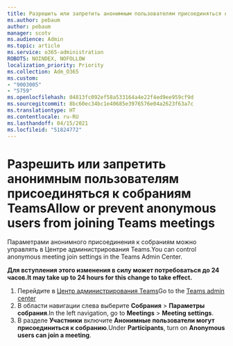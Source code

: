 ```yaml
---
title: Разрешить или запретить анонимным пользователям присоединяться к собраниям Teams
ms.author: pebaum
author: pebaum
manager: scotv
ms.audience: Admin
ms.topic: article
ms.service: o365-administration
ROBOTS: NOINDEX, NOFOLLOW
localization_priority: Priority
ms.collection: Adm_O365
ms.custom:
- "9003005"
- "5759"
ms.openlocfilehash: 04813fc092ef58a533164a4e22f4ed9ee959cf9d
ms.sourcegitcommit: 8bc60ec34bc1e40685e3976576e04a2623f63a7c
ms.translationtype: HT
ms.contentlocale: ru-RU
ms.lasthandoff: 04/15/2021
ms.locfileid: "51824772"
---
```

# <a name="allow-or-prevent-anonymous-users-from-joining-teams-meetings"></a><span data-ttu-id="1382e-102">Разрешить или запретить анонимным пользователям присоединяться к собраниям Teams</span><span class="sxs-lookup"><span data-stu-id="1382e-102">Allow or prevent anonymous users from joining Teams meetings</span></span>

<span data-ttu-id="1382e-103">Параметрами анонимного присоединения к собраниям можно управлять в Центре администрирования Teams.</span><span class="sxs-lookup"><span data-stu-id="1382e-103">You can control anonymous meeting join settings in the Teams Admin Center.</span></span>

<span data-ttu-id="1382e-104">**Для вступления этого изменения в силу может потребоваться до 24 часов.**</span><span class="sxs-lookup"><span data-stu-id="1382e-104">**It may take up to 24 hours for this change to take effect.**</span></span>

1.  <span data-ttu-id="1382e-105">Перейдите в [Центр администрирования Teams](https://admin.teams.microsoft.com)</span><span class="sxs-lookup"><span data-stu-id="1382e-105">Go to the [Teams admin center](https://admin.teams.microsoft.com)</span></span>
2.  <span data-ttu-id="1382e-106">В области навигации слева выберите **Собрания**  >  **Параметры собрания**.</span><span class="sxs-lookup"><span data-stu-id="1382e-106">In the left navigation, go to  **Meetings**  >  **Meeting settings**.</span></span>
3.  <span data-ttu-id="1382e-107">В разделе **Участники** включите **Анонимные пользователи могут присоединиться к собранию**.</span><span class="sxs-lookup"><span data-stu-id="1382e-107">Under  **Participants**, turn on  **Anonymous users can join a meeting**.</span></span>
